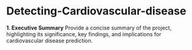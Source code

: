 # Detecting-Cardiovascular-disease
**1. Executive Summary**
Provide a concise summary of the project, highlighting its significance, key findings, and implications for cardiovascular disease prediction.
